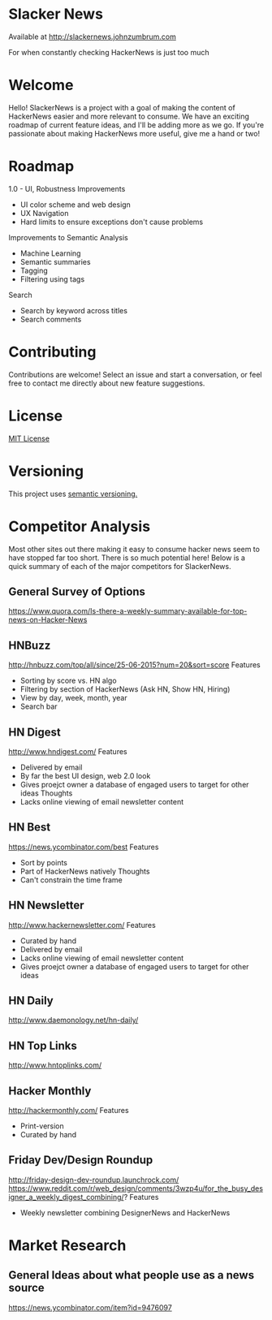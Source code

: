 # Slacker News
Available at http://slackernews.johnzumbrum.com

For when constantly checking HackerNews is just too much

# Welcome
Hello! SlackerNews is a project with a goal of making the content of HackerNews easier and more relevant to consume.  We have an exciting roadmap of current feature ideas, and I'll be adding more as we go.  If you're passionate about making HackerNews more useful, give me a hand or two!

# Roadmap
1.0 - UI, Robustness Improvements
- UI color scheme and web design
- UX Navigation
- Hard limits to ensure exceptions don't cause problems

Improvements to Semantic Analysis
- Machine Learning
- Semantic summaries 
- Tagging
- Filtering using tags

Search
- Search by keyword across titles
- Search comments

# Contributing
Contributions are welcome! Select an issue and start a conversation, or feel free to contact me directly about new feature suggestions.

# License
[MIT License](https://tldrlegal.com/license/mit-license)

# Versioning
This project uses [semantic versioning.](http://semver.org/)

# Competitor Analysis
Most other sites out there making it easy to consume hacker news seem to have stopped far too short.  There is so much potential here!  Below is a quick summary of each of the major competitors for SlackerNews.  

## General Survey of Options
https://www.quora.com/Is-there-a-weekly-summary-available-for-top-news-on-Hacker-News

## HNBuzz
http://hnbuzz.com/top/all/since/25-06-2015?num=20&sort=score
Features
- Sorting by score vs. HN algo
- Filtering by section of HackerNews (Ask HN, Show HN, Hiring)
- View by day, week, month, year
- Search bar

## HN Digest
http://www.hndigest.com/
Features
- Delivered by email
- By far the best UI design, web 2.0 look
- Gives proejct owner a database of engaged users to target for other ideas
Thoughts
- Lacks online viewing of email newsletter content

## HN Best
https://news.ycombinator.com/best
Features
- Sort by points
- Part of HackerNews natively
Thoughts
- Can't constrain the time frame

## HN Newsletter
http://www.hackernewsletter.com/
Features
- Curated by hand
- Delivered by email
- Lacks online viewing of email newsletter content
- Gives proejct owner a database of engaged users to target for other ideas

## HN Daily
http://www.daemonology.net/hn-daily/

## HN Top Links
http://www.hntoplinks.com/

## Hacker Monthly
http://hackermonthly.com/
Features
- Print-version
- Curated by hand

## Friday Dev/Design Roundup
http://friday-design-dev-roundup.launchrock.com/
https://www.reddit.com/r/web_design/comments/3wzp4u/for_the_busy_designer_a_weekly_digest_combining/?
Features
- Weekly newsletter combining DesignerNews and HackerNews


# Market Research
## General Ideas about what people use as a news source
https://news.ycombinator.com/item?id=9476097
